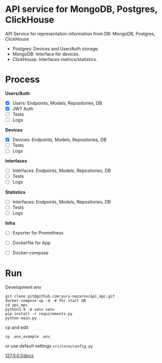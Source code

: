# API service for MongoDB, Postgres, ClickHouse

API Service for representation information from DB: MongoDB, Postgres, ClickHouse
- Postgres: Devices and User/Auth storage.
- MongoDB: Interface for devices.
- ClickHouse: Interfaces metrics/statistics.


# Process

**Users/Auth**
- [x] Users: Endpoints, Models, Repositories, DB
- [x] JWT Auth
- [ ] Tests
- [ ] Logs 

**Devices**
- [x] Devices: Endpoints, Models, Repositories, DB
- [ ] Tests
- [ ] Logs 

**Interfaces**
- [ ] Interfaces: Endpoints, Models, Repositories, DB
- [ ] Tests
- [ ] Logs 

**Statistics**
- [ ] Interfaces:  Endpoints, Models, Repositories, DB
- [ ] Tests
- [ ] Logs 

**Infra**
- [ ] Exporter for Prometheus
- [ ] Dockerfile for App
- [ ] Docker-compose



# Run

Development env

```
git clone git@github.com:yury-nazarov/api_mpc.git
docker-compose up -d  # for start DB
cd api_mpc
python3.9 -m venv venv
pip install -r requirements.py
python main.py
```

cp and edit
```
cp .env_example .env 
```

or use default settings `src/core/config.py`

[127.0.0.1/docs]()